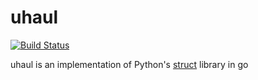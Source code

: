 # uhaul
[![Build Status](https://travis-ci.org/mitchr/uhaul.svg?branch=master)](https://travis-ci.org/mitchr/uhaul)

uhaul is an implementation of Python's [struct](https://docs.python.org/3/library/struct.html) library in go

